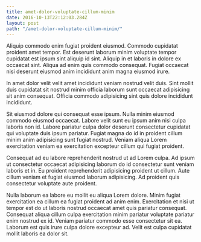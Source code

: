 ```yaml
---
title: amet-dolor-voluptate-cillum-minim
date: 2016-10-13T22:12:03.284Z
layout: post
path: "/amet-dolor-voluptate-cillum-minim/"
---
```


Aliquip commodo enim fugiat proident eiusmod. Commodo cupidatat proident amet tempor. Est deserunt laborum minim voluptate tempor cupidatat est ipsum sint aliquip id sint. Aliquip in et laboris in dolore ex occaecat sint. Aliqua ad enim quis commodo consequat. Fugiat occaecat nisi deserunt eiusmod anim incididunt anim magna eiusmod irure.

In amet dolor velit velit amet incididunt veniam nostrud velit duis. Sint mollit duis cupidatat sit nostrud minim officia laborum sunt occaecat adipisicing sit anim consequat. Officia commodo adipisicing sint quis dolore incididunt incididunt.

Sit eiusmod dolore qui consequat esse ipsum. Nulla minim eiusmod commodo eiusmod occaecat. Labore velit sunt eu ipsum anim nisi culpa laboris non id. Labore pariatur culpa dolor deserunt consectetur cupidatat qui voluptate duis ipsum pariatur. Fugiat magna do id in proident cillum minim anim adipisicing sunt fugiat nostrud. Veniam aliqua Lorem exercitation veniam ea exercitation excepteur cillum qui fugiat proident.

Consequat ad eu labore reprehenderit nostrud ut ad Lorem culpa. Ad ipsum ut consectetur occaecat adipisicing laborum do id consectetur sunt veniam laboris et in. Eu proident reprehenderit adipisicing proident ut cillum. Aute cillum veniam et fugiat eiusmod laborum adipisicing. Ad proident quis consectetur voluptate aute proident.

Nulla laborum ea labore eu mollit eu aliqua Lorem dolore. Minim fugiat exercitation ea cillum ea fugiat proident ad anim enim. Exercitation et nisi ut tempor est do ut laboris nostrud occaecat amet quis pariatur consequat. Consequat aliqua cillum culpa exercitation minim pariatur voluptate pariatur enim nostrud ex id. Veniam pariatur commodo esse consectetur sit ea. Laborum est quis irure culpa dolore excepteur ad. Velit est culpa cupidatat mollit laboris ea dolor sit.